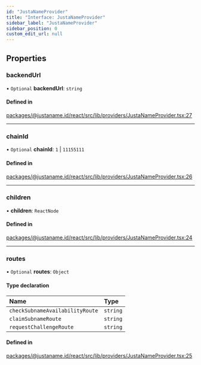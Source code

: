 ```yaml
---
id: "JustaNameProvider"
title: "Interface: JustaNameProvider"
sidebar_label: "JustaNameProvider"
sidebar_position: 0
custom_edit_url: null
---
```


## Properties

### backendUrl

• `Optional` **backendUrl**: `string`

#### Defined in

[packages/@justaname.id/react/src/lib/providers/JustaNameProvider.tsx:27](https://github.com/JustaName-id/JustaName-sdk/blob/3b7cbff/packages/@justaname.id/react/src/lib/providers/JustaNameProvider.tsx#L27)

___

### chainId

• `Optional` **chainId**: ``1`` \| ``11155111``

#### Defined in

[packages/@justaname.id/react/src/lib/providers/JustaNameProvider.tsx:26](https://github.com/JustaName-id/JustaName-sdk/blob/3b7cbff/packages/@justaname.id/react/src/lib/providers/JustaNameProvider.tsx#L26)

___

### children

• **children**: `ReactNode`

#### Defined in

[packages/@justaname.id/react/src/lib/providers/JustaNameProvider.tsx:24](https://github.com/JustaName-id/JustaName-sdk/blob/3b7cbff/packages/@justaname.id/react/src/lib/providers/JustaNameProvider.tsx#L24)

___

### routes

• `Optional` **routes**: `Object`

#### Type declaration

| Name | Type |
| :------ | :------ |
| `checkSubnameAvailabilityRoute` | `string` |
| `claimSubnameRoute` | `string` |
| `requestChallengeRoute` | `string` |

#### Defined in

[packages/@justaname.id/react/src/lib/providers/JustaNameProvider.tsx:25](https://github.com/JustaName-id/JustaName-sdk/blob/3b7cbff/packages/@justaname.id/react/src/lib/providers/JustaNameProvider.tsx#L25)
